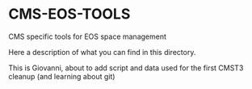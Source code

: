CMS-EOS-TOOLS
=============

CMS specific tools for EOS space management

Here a description of what you can find in this directory.

This is Giovanni, about to add script and data used for the first CMST3 cleanup (and learning about git)